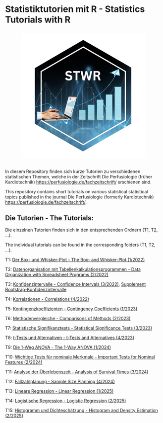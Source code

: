 # Statistiktutorien mit R - Statistics Tutorials with R <p align="center"><img src="hex-STWR.png" width="400"></p>

In diesem Repository finden sich kurze Tutorien zu verschiedenen statistischen Themen, 
welche in der Zeitschrift Die Perfusiologie (früher Kardiotechnik) 
<https://perfusiologie.de/fachzeitschrift/> erschienen sind.

This repository contains short tutorials on various statistical statistical topics 
published in the journal Die Perfusiologie (formerly Kardiotechnik) <https://perfusiologie.de/fachzeitschrift/>.


## Die Tutorien - The Tutorials:

Die einzelnen Tutorien finden sich in den entsprechenden Ordnern (T1, T2, ...).

The individual tutorials can be found in the corresponding folders (T1, T2, ...).


T1: [Der Box- und Whisker-Plot - The Box- and Whisker-Plot (1/2022)](https://perfusiologie.de/publikationen/statistik-teil-1-der-box-und-whisker-plot/)

T2: [Datenorganisation mit Tabellenkalkulationsprogrammen - Data Organization with Spreadsheet Programs (2/2022)](https://perfusiologie.de/publikationen/statistik-teil-2-datenorganisation-mit-tabellenkalkulationsprogrammen/)

T3: [Konfidenzintervalle - Confidence Intervals (3/2022)](https://perfusiologie.de/publikationen/statistik-teil-3-konfidenzintervalle/), [Supplement Bootstrap-Konfidenzintervalle](https://dgfkt.de/wp-content/uploads/Supplement-3-22.pdf)

T4: [Korrelationen - Correlations (4/2022)](https://perfusiologie.de/publikationen/statistik-teil-4-korrelationen/)

T5: [Kontingenzkoeffizienten - Contingency Coefficients (1/2023)](https://perfusiologie.de/publikationen/statistik-teil-5-kontingenzkoeffizienten/)

T6: [Methodenvergleiche - Comparisons of Methods (2/2023)](https://perfusiologie.de/publikationen/statistik-teil-6-methodenvergleiche/)

T7: [Statistische Signifikanztests - Statistical Significance Tests (3/2023)](https://perfusiologie.de/publikationen/statistik-teil-7-statistische-signifikanztests/)

T8: [t-Tests und Alternativen - t-Tests and Alternatives (4/2023)](https://perfusiologie.de/publikationen/statistik-teil-8-t-tests-und-alternativen/)

T9: [Die 1-Weg ANOVA - The 1-Way ANOVA (1/2024)](https://perfusiologie.de/publikationen/statistik-teil-9-die-1-weg-anova/)

T10: [Wichtige Tests für nominale Merkmale - Important Tests for Nominal Features (2/2024)](https://perfusiologie.de/publikationen/statistik-teil-10-wichtige-tests-fuer-nominale-merkmale/)

T11: [Analyse der Überlebenszeit - Analysis of Survival Times (3/2024)](https://perfusiologie.de/publikationen/statistik-teil-11-analyse-der-ueberlebenszeit-tutorial-3-2024/)

T12: [Fallzahlplanung - Sample Size Planning (4/2024)](https://perfusiologie.de/publikationen/statistik-teil-12-fallzahlplanung/)

T13: [Lineare Regression - Linear Regression (1/2025)](https://perfusiologie.de/publikationen/statistik-teil-13-lineare-regression/)

T14: [Logistische Regression - Logistic Regression (2/2025)](https://perfusiologie.de/publikationen/statistik-teil-14-logistische-regression/)

T15: [Histogramm und Dichteschätzung - Histogram and Density Estimation (2/2025)](https://perfusiologie.de/publikationen/statistik-teil-15-histogramm-und-dichteschaetzung/)
